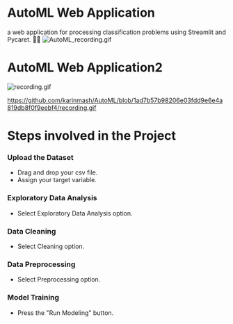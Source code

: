 # AutoML Web Application
a web application for processing classification problems using Streamlit and Pycaret. 🔎🔎
![AutoML_recording.gif](https://github.com/karinmash/AutoML/blob/21b9a49c067167bc150c3482e71dd9f23e32ed03/AutoML_recording.gif)
# AutoML Web Application2
![recording.gif](https://github.com/karinmash/AutoML/blob/e073a7df31849cff38352435cf771710524ad110/recording.gif)

https://github.com/karinmash/AutoML/blob/1ad7b57b98206e03fdd9e6e4a819db8f0f9eebf4/recording.gif
# Steps involved in the Project
### Upload the Dataset
  * Drag and drop your csv file.
  * Assign your target variable.

### Exploratory Data Analysis
  * Select Exploratory Data Analysis option.

### Data Cleaning
  * Select Cleaning option.

### Data Preprocessing
  * Select Preprocessing option.
    
### Model Training
  * Press the "Run Modeling" button.


    







   





 
